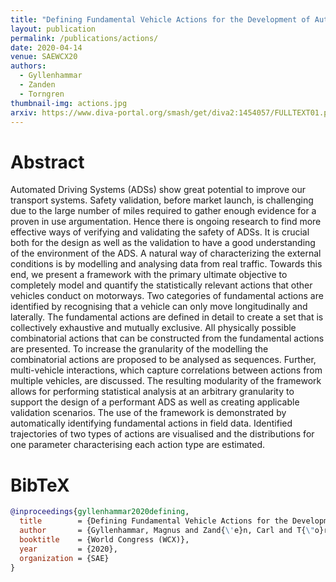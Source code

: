 ```yaml
---
title: "Defining Fundamental Vehicle Actions for the Development of Automated Driving Systems"
layout: publication
permalink: /publications/actions/
date: 2020-04-14
venue: SAEWCX20
authors:
  - Gyllenhammar
  - Zanden
  - Torngren
thumbnail-img: actions.jpg
arxiv: https://www.diva-portal.org/smash/get/diva2:1454057/FULLTEXT01.pdf
---
```


# Abstract
Automated Driving Systems (ADSs) show great potential to improve our transport systems. Safety validation, before market launch, is challenging due to the large number of miles required to gather enough evidence for a proven in use argumentation. Hence there is ongoing research to find more effective ways of verifying and validating the safety of ADSs. It is crucial both for the design as well as the validation to have a good understanding of the environment of the ADS. A natural way of characterizing the external conditions is by modelling and analysing data from real traffic. Towards this end, we present a framework with the primary ultimate objective to completely model and quantify the statistically relevant actions that other vehicles conduct on motorways. Two categories of fundamental actions are identified by recognising that a vehicle can only move longitudinally and laterally. The fundamental actions are defined in detail to create a set that is collectively exhaustive and mutually exclusive. All physically possible combinatorial actions that can be constructed from the fundamental actions are presented. To increase the granularity of the modelling the combinatorial actions are proposed to be analysed as sequences. Further, multi-vehicle interactions, which capture correlations between actions from multiple vehicles, are discussed. The resulting modularity of the framework allows for performing statistical analysis at an arbitrary granularity to support the design of a performant ADS as well as creating applicable validation scenarios. The use of the framework is demonstrated by automatically identifying fundamental actions in field data. Identified trajectories of two types of actions are visualised and the distributions for one parameter characterising each action type are estimated.

# BibTeX
```bibtex
@inproceedings{gyllenhammar2020defining,
  title        = {Defining Fundamental Vehicle Actions for the Development of Automated Driving Systems},
  author       = {Gyllenhammar, Magnus and Zand{\'e}n, Carl and T{\"o}rngren, Martin},
  booktitle    = {World Congress (WCX)},
  year         = {2020},
  organization = {SAE}
}
```
